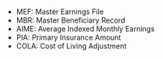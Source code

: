 * MEF: Master Earnings File
* MBR: Master Beneficiary Record
* AIME: Average Indexed Monthly Earnings
* PIA: Primary Insurance Amount
* COLA: Cost of Living Adjustment
